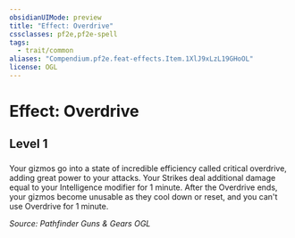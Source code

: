 ```yaml
---
obsidianUIMode: preview
title: "Effect: Overdrive"
cssclasses: pf2e,pf2e-spell
tags:
  - trait/common
aliases: "Compendium.pf2e.feat-effects.Item.1XlJ9xLzL19GHoOL"
license: OGL
---
```

# Effect: Overdrive
## Level 1
### 






Your gizmos go into a state of incredible efficiency called critical overdrive, adding great power to your attacks. Your Strikes deal additional damage equal to your Intelligence modifier for 1 minute. After the Overdrive ends, your gizmos become unusable as they cool down or reset, and you can't use Overdrive for 1 minute.

*Source: Pathfinder Guns & Gears*
*OGL*